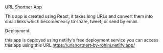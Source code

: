 URL Shortner App

This app is created using React, it takes long URLs and convert them into small links which becomes easy to share, tweet, or send by email.

Deployment

this app is deployed using netlify's free deployment service you can access this app using this URL https://urlshortnert-by-rohini.netlify.app/

